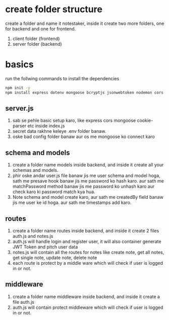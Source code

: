 # create folder structure
 
 create a folder and name it notestaker, inside it create two more folders, one for backend and one for frontend.

1. client folder (frontend)
2. server folder (backend)


# basics
run the follwing commands to install the dependencies

```bash
npm init -y 
npm install express dotenv mongoose bcryptjs jsonwebtoken nodemon cors cookie-parser 
```

## server.js

1. sab se pehle basic setup karo, like express cors mongoose cookie-parser etc inside index.js
2. secret data rakhne keleye .env folder banaw. 
3. oske bad config folder banaw aur os me mongoose ko connect karo


## schema and models

1. create a folder name models inside backend, and inside it create all your schemas and models. 
2. phir oske andar user.js file banaw jis me user schema and model hoga, sath me presave hook banaw jis me password ko hash karo. aur sath me matchPassword method banaw jis me password ko unhash karo aur check karo ki password match kya hua.
3. Note schema and model create karo, aur sath me createdBy field banaw jis me user ke id hoga. aur sath me timestamps add karo. 

## routes

1. create a folder name routes inside backend, and inside it create 2 files auth.js and notes.js
2. auth.js will handle login and register user, it will also container generate JWT Token and pitch user data 
3. notes.js will contain all the routes for notes like create note, get all notes, get single note, update note, delete note
4. each route is protect by a middle ware which will check if user is logged in or not.

## middleware

1. create a folder name middleware inside backend, and inside it create a file auth.js
2. auth.js will contain protect middleware which will check if user is logged in or not.




